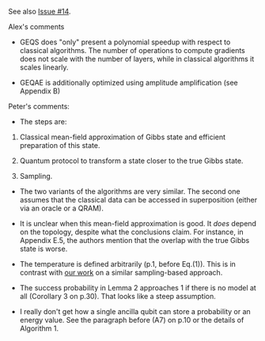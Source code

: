 See also [Issue #14](https://github.com/peterwittek/qml-rg/issues/14).

Alex's comments

- GEQS does "only" present a polynomial speedup with respect to classical algorithms. The number of operations to compute gradients does not scale with the number of layers, while in classical algorithms it scales linearly.

- GEQAE is additionally optimized using amplitude amplification (see Appendix B)

Peter's comments:

- The steps are:

1. Classical mean-field approximation of Gibbs state and efficient preparation of this state.

2. Quantum protocol to transform a state closer to the true Gibbs state.

3. Sampling.

- The two variants of the algorithms are very similar. The second one assumes that the classical data can be accessed in superposition (either via an oracle or a QRAM).

- It is unclear when this mean-field approximation is good. It *does* depend on the topology, despite what the conclusions claim. For instance, in Appendix E.5, the authors mention that the overlap with the true Gibbs state is worse.

- The temperature is defined arbitrarily (p.1, before Eq.(1)). This is in contrast with [our work](https://arxiv.org/abs/1611.08104) on a similar sampling-based approach.

- The success probability in Lemma 2 approaches 1 if there is no model at all (Corollary 3 on p.30). That looks like a steep assumption.

- I really don't get how a single ancilla qubit can store a probability or an energy value. See the paragraph before (A7) on p.10 or the details of Algorithm 1.
